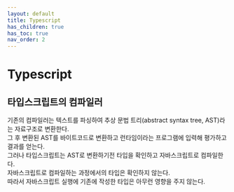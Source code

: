 ```yaml
---
layout: default
title: Typescript
has_children: true
has_toc: true
nav_order: 2
---
```


# Typescript

## 타입스크립트의 컴파일러
기존의 컴파일러는 텍스트를 파싱하여 추상 문법 트리(abstract syntax tree, AST)라는 자료구조로 변환한다.   
그 후 변환된 AST를 바이트코드로 변환하고 런타임이라는 프로그램에 입력해 평가하고 결과를 얻는다.   
그러나 타입스크립트는 AST로 변환하기전 타입을 확인하고 자바스크립트로 컴파일한다.   
자바스크립트로 컴파일하는 과정에서의 타입은 확인하지 않는다.   
따라서 자바스크립트 실행에 기존에 작성한 타입은 아무런 영향을 주지 않는다.   
